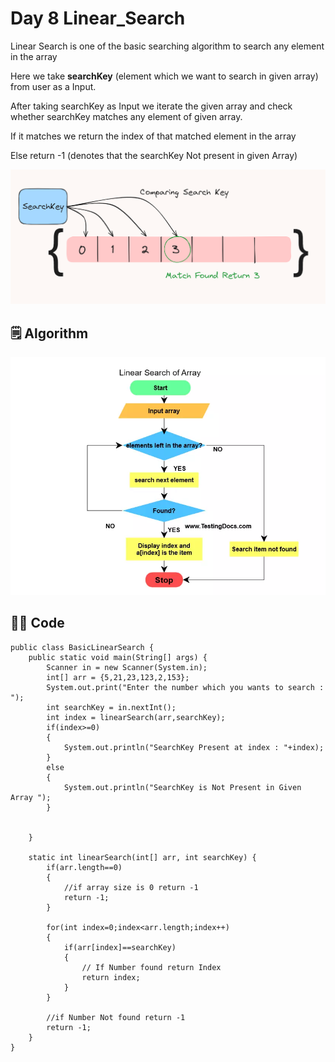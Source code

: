 # Day 8 Linear_Search

<p>Linear Search is one of the basic searching algorithm to search any element in the array</p>

<p>Here we take <b> searchKey</b> (element which we want to search in given array) from user as a Input.</p>

<p>After taking searchKey as Input we iterate the given array and check whether searchKey matches any element of given array.</p>

<p>If it matches we return the index of that matched element in the array</p>

<p>Else return -1 (denotes that the searchKey Not present in given Array)</p>

![Alt text](image-81.png)

<h2> 🗒️ Algorithm</h2>

![Alt text](image-83.png)

<h2> 🧑‍💻 Code</h2>

```
public class BasicLinearSearch {
    public static void main(String[] args) {
        Scanner in = new Scanner(System.in);
        int[] arr = {5,21,23,123,2,153};
        System.out.print("Enter the number which you wants to search : ");
        int searchKey = in.nextInt();
        int index = linearSearch(arr,searchKey);
        if(index>=0)
        {
            System.out.println("SearchKey Present at index : "+index);
        }
        else
        {
            System.out.println("SearchKey is Not Present in Given Array ");
        }


    }

    static int linearSearch(int[] arr, int searchKey) {
        if(arr.length==0)
        {
            //if array size is 0 return -1
            return -1;
        }
        
        for(int index=0;index<arr.length;index++)
        {
            if(arr[index]==searchKey)
            {
                // If Number found return Index
                return index;
            }
        }

        //if Number Not found return -1
        return -1;
    }
}

```


